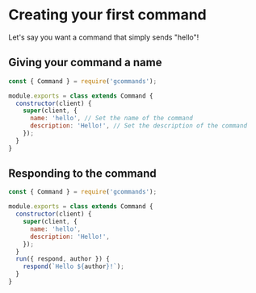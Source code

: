 # Creating your first command

Let's say you want a command that simply sends "hello"!

## Giving your command a name

```javascript
const { Command } = require('gcommands');

module.exports = class extends Command {
  constructor(client) {
    super(client, {
      name: 'hello', // Set the name of the command
      description: 'Hello!', // Set the description of the command
    });
  }
}
```

## Responding to the command

```javascript
const { Command } = require('gcommands');

module.exports = class extends Command {
  constructor(client) {
    super(client, {
      name: 'hello',
      description: 'Hello!',
    });
  }
  run({ respond, author }) {
    respond(`Hello ${author}!`);
  }
}
```
